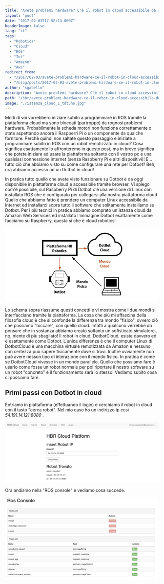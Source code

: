```yaml
---
title: "Avete problemi hardware? C'è il robot in cloud accessibile da remoto tramite il vostro PC o cellulare"
layout: "post"
date: "2017-02-03T17:58:13.000Z"
headerImage: false
lang: "it"
tags:
  - "Robotics"
  - "Cloud"
  - "ROS"
  - "Iot"
  - "Amazon"
  - "Aws"
redirect_from:
  - "/2017/02/03/avete-problemi-hardware-ce-il-robot-in-cloud-accessibile-da-remoto-tramite-il-vostro-pc-o-cellulare/"
  - "/blog/posts/2017-02-03-avete-problemi-hardware-ce-il-robot-in-cloud-accessibile-da-remoto-tramite-il-vostro-pc-o-cellulare"
author: "sgabello"
description: "Avete problemi hardware? C'è il robot in cloud accessibile da remoto tramite il vostro PC o cellulare"
path: "/hbr/avete-problemi-hardware-ce-il-robot-in-cloud-accessibile-da-remoto-tramite-il-vostro-pc-o-cellulare/"
image: "./istanza_cloud_1_tdt5ho.jpg"
---
```


Molti di voi vorrebbero iniziare subito a programmare in ROS tramite la piattaforma cloud ma sono bloccati (purtroppo) da rognosi problemi hardware. Probabilmente la scheda motori non funziona correttamente o state aspettando ancora il Raspberri Pi o un componente da qualche fornitore. Perchè quindi non saltate questo passaggio e iniziate a programmare subito in ROS con un robot remotizzato in cloud? Cosa significa esattamente lo affronteremo in questo post, ma in breve significa che potete iniziare ad usare la piattaforma soltanto con il vostro pc e una qualsiasi connessione internet (senza Raspberry Pi e altri dispositivi)! E... tutto ciò che abbiamo visto su come configurare una rete per Dotbot? Beh, ora abbiamo accesso ad un Dotbot in cloud!

In pratica tutto quello che avete visto funzionare su Dotbot è da oggi disponibile in piattaforma cloud e accessibile tramite browser. Vi spiego com'è possibile, sul Raspberry Pi di Dotbot c'è una versione di Linux con installato ROS che è configurato per collegarsi alla nostra piattaforma cloud. Quello che abbiamo fatto è prendere un computer Linux accessibile da Internet ed installarci sopra tutto il software che solitamente installiamo su Dotbot. Per i più tecnici in pratica abbiamo comprato un'istanza cloud da Amazon Web Services ed installato l'immagine Dotbot esattamente come facciamo su Raspberry, questa si che è cloud robotics!

![cloud robotics amazon](./istanza_cloud_1_tdt5ho.jpg)

Lo schema sopra riassume questi concetti e vi mostra come i due mondi si interfacciano tramite la piattaforma. La cosa che più mi affascina della filosofia cloud è che si confonde la differenza tra mondo "fisico", ovvero ciò che possiamo "toccare", con quello cloud. Infatti a qualcuno verrebbe da pensare che in sostanza abbiamo creato soltanto un sofisticato simulatore.. no, niente di più sbagliato! Il robot in cloud, DotbotCloud, esiste davvero ed è esattamente come Dotbot. L'unica differenza è che il computer Linux di DotbotCloud è una macchina virtuale remotizzata da Amazon e nessuno con certezza può sapere fisicamente dove si trovi. Inoltre ovviamente non può avere nessun tipo di interazione con il mondo fisico. In pratica è come se DotbotCloud vivesse in un mondo parallelo. Quello che possiamo fare è usarlo come fosse un robot normale per poi riportare il nostro software su un robot "concreto" e il funzionamento sarà lo stesso! Vediamo subito cosa ci possiamo fare.

## Primi passi con Dotbot in cloud

Entriamo in piattaforma (effettuando il login) e cerchiamo il robot in cloud con il tasto "cerca robot". Nel mio caso ho un indirizzo ip così _54.191.14.121:8080_ .

![cloud robotics](./Schermata_2017-02-03_alle_18.07.33_blhaox.png)

Ora andiamo nella "ROS console" e vediamo cosa succede.

![ros cloud](./Schermata_2017-02-03_alle_18.52.51_fags1l.png)
